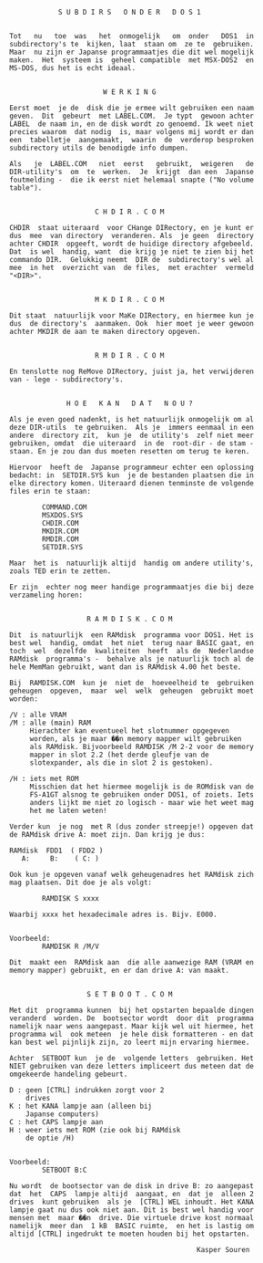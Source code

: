                       S U B D I R S   O N D E R   D O S 1


          Tot   nu   toe  was   het  onmogelijk   om  onder   DOS1  in
          subdirectory's te  kijken, laat  staan om  ze te  gebruiken.
          Maar  nu zijn er Japanse programmaatjes die dit wel mogelijk
          maken.  Het  systeem is  geheel compatible  met MSX-DOS2  en
          MS-DOS, dus het is echt ideaal.


                                 W E R K I N G

          Eerst moet  je de  disk die je ermee wilt gebruiken een naam
          geven.  Dit  gebeurt  met LABEL.COM.  Je typt  gewoon achter
          LABEL  de naam in, en de disk wordt zo genoemd. Ik weet niet
          precies waarom  dat nodig  is, maar volgens mij wordt er dan
          een  tabelletje  aangemaakt,  waarin  de  verderop besproken
          subdirectory utils de benodigde info dumpen.

          Als   je  LABEL.COM   niet  eerst   gebruikt,  weigeren   de
          DIR-utility's  om  te  werken.  Je  krijgt  dan een  Japanse
          foutmelding -  die ik eerst niet helemaal snapte ("No volume
          table").


                               C H D I R . C O M

          CHDIR  staat uiteraard  voor CHange DIRectory, en je kunt er
          dus  mee  van directory  veranderen. Als  je geen  directory
          achter CHDIR  opgeeft, wordt de huidige directory afgebeeld.
          Dat  is wel  handig, want  die krijg je niet te zien bij het
          commando DIR.  Gelukkig neemt  DIR de  subdirectory's wel al
          mee  in het  overzicht van  de files,  met erachter  vermeld
          "<DIR>".


                               M K D I R . C O M

          Dit staat  natuurlijk voor MaKe DIRectory, en hiermee kun je
          dus  de directory's  aanmaken. Ook  hier moet je weer gewoon
          achter MKDIR de aan te maken directory opgeven.


                               R M D I R . C O M

          En tenslotte nog ReMove DIRectory, juist ja, het verwijderen
          van - lege - subdirectory's.


                        H O E   K A N   D A T   N O U ?

          Als je even goed nadenkt, is het natuurlijk onmogelijk om al
          deze DIR-utils  te gebruiken.  Als je  immers eenmaal in een
          andere  directory zit,  kun je  de utility's  zelf niet meer
          gebruiken, omdat  die uiteraard  in de  root-dir - de stam -
          staan. En je zou dan dus moeten resetten om terug te keren.

          Hiervoor  heeft de  Japanse programmeur echter een oplossing
          bedacht: in  SETDIR.SYS kun  je de bestanden plaatsen die in
          elke directory komen. Uiteraard dienen tenminste de volgende
          files erin te staan:

                  COMMAND.COM
                  MSXDOS.SYS
                  CHDIR.COM
                  MKDIR.COM
                  RMDIR.COM
                  SETDIR.SYS

          Maar  het is  natuurlijk altijd  handig om andere utility's,
          zoals TED erin te zetten.

          Er zijn  echter nog meer handige programmaatjes die bij deze
          verzameling horen:


                             R A M D I S K . C O M

          Dit  is natuurlijk  een RAMdisk  programma voor DOS1. Het is
          best wel  handig, omdat  het niet  terug naar BASIC gaat, en
          toch  wel  dezelfde  kwaliteiten  heeft  als de  Nederlandse
          RAMdisk  programma's -  behalve als je natuurlijk toch al de
          hele MemMan gebruikt, want dan is RAMdisk 4.00 het beste.

          Bij  RAMDISK.COM  kun je  niet de  hoeveelheid te  gebruiken
          geheugen  opgeven,  maar  wel  welk  geheugen  gebruikt moet
          worden:

          /V : alle VRAM
          /M : alle (main) RAM
               Hierachter kan eventueel het slotnummer opgegeven
               worden, als je maar ��n memory mapper wilt gebruiken
               als RAMdisk. Bijvoorbeeld RAMDISK /M 2-2 voor de memory
               mapper in slot 2.2 (het derde gleufje van de
               slotexpander, als die in slot 2 is gestoken).

          /H : iets met ROM
               Misschien dat het hiermee mogelijk is de ROMdisk van de
               FS-A1GT alsnog te gebruiken onder DOS1, of zoiets. Iets
               anders lijkt me niet zo logisch - maar wie het weet mag
               het me laten weten!

          Verder kun  je nog  met R (dus zonder streepje!) opgeven dat
          de RAMdisk drive A: moet zijn. Dan krijg je dus:

          RAMdisk  FDD1  ( FDD2 )
             A:     B:    ( C: )

          Ook kun je opgeven vanaf welk geheugenadres het RAMdisk zich
          mag plaatsen. Dit doe je als volgt:

                  RAMDISK S xxxx

          Waarbij xxxx het hexadecimale adres is. Bijv. E000.


          Voorbeeld:
                  RAMDISK R /M/V

          Dit  maakt een  RAMdisk aan  die alle aanwezige RAM (VRAM en
          memory mapper) gebruikt, en er dan drive A: van maakt.


                             S E T B O O T . C O M

          Met dit  programma kunnen  bij het opstarten bepaalde dingen
          veranderd  worden. De  bootsector wordt  door dit  programma
          namelijk naar wens aangepast. Maar kijk wel uit hiermee, het
          programma wil  ook meteen  je hele disk formatteren - en dat
          kan best wel pijnlijk zijn, zo leert mijn ervaring hiermee.

          Achter  SETBOOT kun  je de  volgende letters  gebruiken. Het
          NIET gebruiken van deze letters impliceert dus meteen dat de
          omgekeerde handeling gebeurt.

          D : geen [CTRL] indrukken zorgt voor 2
              drives
          K : het KANA lampje aan (alleen bij
              Japanse computers)
          C : het CAPS lampje aan
          H : weer iets met ROM (zie ook bij RAMdisk
              de optie /H)


          Voorbeeld:
                  SETBOOT B:C

          Nu wordt  de bootsector van de disk in drive B: zo aangepast
          dat  het  CAPS  lampje altijd  aangaat, en  dat je  alleen 2
          drives  kunt gebruiken  als je  [CTRL] WEL inhoudt. Het KANA
          lampje gaat nu dus ook niet aan. Dit is best wel handig voor
          mensen met  maar ��n  drive. Die virtuele drive kost normaal
          namelijk  meer dan  1 kB  BASIC ruimte,  en het is lastig om
          altijd [CTRL] ingedrukt te moeten houden bij het opstarten.

                                                        Kasper Souren
